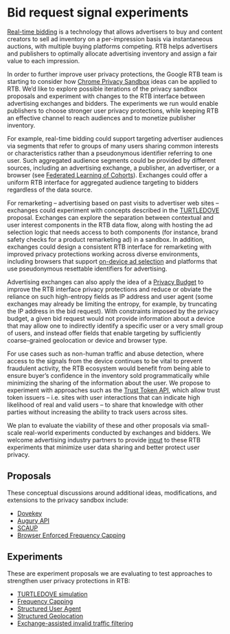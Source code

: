 Bid request signal experiments
==============================

[Real-time bidding](https://en.wikipedia.org/wiki/Real-time_bidding) is a
technology that allows advertisers to buy and content creators to sell ad
inventory on a per-impression basis via instantaneous auctions, with multiple
buying platforms competing. RTB helps advertisers and publishers to optimally
allocate advertising inventory and assign a fair value to each impression.

In order to further improve user privacy protections, the Google RTB team is
starting to consider how
[Chrome Privacy Sandbox](https://www.chromium.org/Home/chromium-privacy/privacy-sandbox)
ideas can be applied to RTB. We’d like to explore possible iterations of the privacy 
sandbox proposals and experiment with changes to the RTB interface between 
advertising exchanges and bidders. The experiments we run would enable publishers 
to choose stronger user privacy protections, while keeping RTB an effective channel 
to reach audiences and to monetize publisher inventory. 

For example, real-time bidding could support targeting advertiser audiences via
segments that refer to groups of many users sharing common interests or
characteristics rather than a pseudonymous identifier referring to one user.
Such aggregated audience segments could be provided by different sources,
including an advertising exchange, a publisher, an advertiser, or a browser
(see [Federated Learning of Cohorts](https://github.com/jkarlin/floc)).
Exchanges could offer a uniform RTB interface for aggregated audience targeting
to bidders regardless of the data source.

For remarketing – advertising based on past visits to advertiser web sites – 
exchanges could experiment with concepts described in the
[TURTLEDOVE](https://github.com/michaelkleber/turtledove) proposal. Exchanges
can explore the separation between contextual and user interest components in
the RTB data flow, along with hosting the ad selection logic that needs access
to both components (for instance, brand safety checks for a product remarketing
ad) in a sandbox. In addition, exchanges could design a consistent RTB
interface for remarketing with improved privacy protections working across
diverse environments, including browsers that support
[on-device ad selection](https://github.com/michaelkleber/turtledove)
and platforms that use pseudonymous resettable identifiers for advertising.

Advertising exchanges can also apply the idea of a
[Privacy Budget](https://github.com/bslassey/privacy-budget) to improve the RTB
interface privacy protections and reduce or obviate the reliance on such
high-entropy fields as IP address and user agent (some exchanges may already be
limiting the entropy, for example, by truncating the IP address in the bid
request). With constraints imposed by the privacy budget, a given bid request
would not provide information about a device that may allow one to indirectly
identify a specific user or a very small group of users, and instead offer
fields that enable targeting by sufficiently coarse-grained geolocation or
device and browser type. 

For use cases such as non-human traffic and abuse detection, where access to
the signals from the device continues to be vital to prevent fraudulent
activity, the RTB ecosystem would benefit from being able to ensure buyer’s
confidence in the inventory sold programmatically while minimizing the
sharing of the information about the user. We propose to experiment with
approaches such as the
[Trust Token API](https://github.com/WICG/trust-token-api), which allow trust
token issuers – i.e. sites with user interactions that can indicate high
likelihood of real and valid users – to share that knowledge with other parties
without increasing the ability to track users across sites.

We plan to evaluate the viability of these and other proposals via small-scale
real-world experiments conducted by exchanges and bidders. We welcome
advertising industry partners to provide
[input](https://github.com/google/rtb-experimental/issues) to these RTB
experiments that minimize user data sharing and better protect user privacy.

## Proposals

These conceptual discussions around additional ideas, modifications, and extensions to the privacy sandbox include:
 
* [Dovekey](proposals/dovekey)
* [Augury API](proposals/augury)
* [SCAUP](proposals/scaup)
* [Browser Enforced Frequency Capping](proposals/browser-frequency-capping)
 
## Experiments

These are experiment proposals we are evaluating to test approaches to strengthen user privacy protections in RTB:

* [TURTLEDOVE simulation](experiments/turtledove-simulation)
* [Frequency Capping](experiments/frequency-capping)
* [Structured User Agent](experiments/structured-ua)
* [Structured Geolocation](experiments/structured-geo)
* [Exchange-assisted invalid traffic filtering](experiments/exchange-assisted-ivt)
